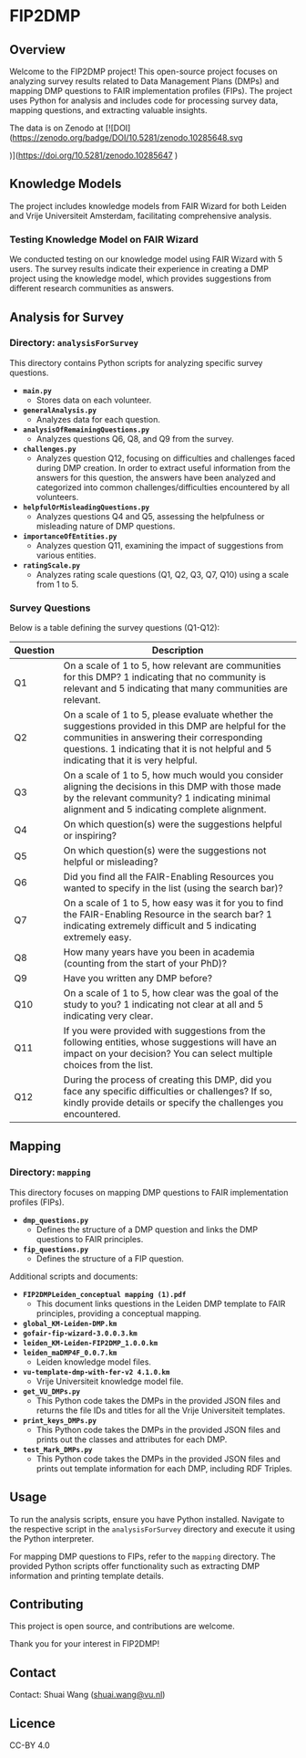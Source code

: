 # FIP2DMP

## Overview
Welcome to the FIP2DMP project! This open-source project focuses on analyzing survey results related to Data Management Plans (DMPs) and mapping DMP questions to FAIR implementation profiles (FIPs). The project uses Python for analysis and includes code for processing survey data, mapping questions, and extracting valuable insights.

The data is on Zenodo at [![DOI](https://zenodo.org/badge/DOI/10.5281/zenodo.10285648.svg

)](https://doi.org/10.5281/zenodo.10285647
)

## Knowledge Models
The project includes knowledge models from FAIR Wizard for both Leiden and Vrije Universiteit Amsterdam, facilitating comprehensive analysis.

### Testing Knowledge Model on FAIR Wizard
We conducted testing on our knowledge model using FAIR Wizard with 5 users. The survey results indicate their experience in creating a DMP project using the knowledge model, which provides suggestions from different research communities as answers.

## Analysis for Survey
### Directory: `analysisForSurvey`
This directory contains Python scripts for analyzing specific survey questions.

- **`main.py`**
  - Stores data on each volunteer.
- **`generalAnalysis.py`**
  - Analyzes data for each question.
- **`analysisOfRemainingQuestions.py`**
  - Analyzes questions Q6, Q8, and Q9 from the survey.
- **`challenges.py`**
  - Analyzes question Q12, focusing on difficulties and challenges faced during DMP creation. In order to extract useful information from the answers for this question, the answers have been analyzed and categorized into common challenges/difficulties encountered by all volunteers.
- **`helpfulOrMisleadingQuestions.py`**
  - Analyzes questions Q4 and Q5, assessing the helpfulness or misleading nature of DMP questions.
- **`importanceOfEntities.py`**
  - Analyzes question Q11, examining the impact of suggestions from various entities.
- **`ratingScale.py`**
  - Analyzes rating scale questions (Q1, Q2, Q3, Q7, Q10) using a scale from 1 to 5.

### Survey Questions
Below is a table defining the survey questions (Q1-Q12):

| Question | Description |
|----------|-------------|
| Q1       | On a scale of 1 to 5, how relevant are communities for this DMP? 1 indicating that no community is relevant and 5 indicating that many communities are relevant. |
| Q2       | On a scale of 1 to 5, please evaluate whether the suggestions provided in this DMP are helpful for the communities in answering their corresponding questions. 1 indicating that it is not helpful and 5 indicating that it is very helpful. |
| Q3       | On a scale of 1 to 5, how much would you consider aligning the decisions in this DMP with those made by the relevant community? 1 indicating minimal alignment and 5 indicating complete alignment. |
| Q4       | On which question(s) were the suggestions helpful or inspiring? |
| Q5       | On which question(s) were the suggestions not helpful or misleading? |
| Q6       | Did you find all the FAIR-Enabling Resources you wanted to specify in the list (using the search bar)? |
| Q7       | On a scale of 1 to 5, how easy was it for you to find the FAIR-Enabling Resource in the search bar? 1 indicating extremely difficult and 5 indicating extremely easy. |
| Q8       | How many years have you been in academia (counting from the start of your PhD)? |
| Q9       | Have you written any DMP before? |
| Q10      | On a scale of 1 to 5, how clear was the goal of the study to you? 1 indicating not clear at all and 5 indicating very clear. |
| Q11      | If you were provided with suggestions from the following entities, whose suggestions will have an impact on your decision? You can select multiple choices from the list. |
| Q12      | During the process of creating this DMP, did you face any specific difficulties or challenges? If so, kindly provide details or specify the challenges you encountered. |

## Mapping
### Directory: `mapping`
This directory focuses on mapping DMP questions to FAIR implementation profiles (FIPs).

- **`dmp_questions.py`**
  - Defines the structure of a DMP question and links the DMP questions to FAIR principles.
- **`fip_questions.py`**
  - Defines the structure of a FIP question.

Additional scripts and documents:
- **`FIP2DMPLeiden_conceptual mapping (1).pdf`**
  - This document links questions in the Leiden DMP template to FAIR principles, providing a conceptual mapping.
- **`global_KM-Leiden-DMP.km`**
- **`gofair-fip-wizard-3.0.0.3.km`**
- **`leiden_KM-Leiden-FIP2DMP_1.0.0.km`**
- **`leiden_maDMP4F_0.0.7.km`**
  - Leiden knowledge model files.
- **`vu-template-dmp-with-fer-v2 4.1.0.km`**
  - Vrije Universiteit knowledge model file.
- **`get_VU_DMPs.py`**
  - This Python code takes the DMPs in the provided JSON files and returns the file IDs and titles for all the Vrije Universiteit templates.
- **`print_keys_DMPs.py`**
  - This Python code takes the DMPs in the provided JSON files and prints out the classes and attributes for each DMP.
- **`test_Mark_DMPs.py`**
  - This Python code takes the DMPs in the provided JSON files and prints out template information for each DMP, including RDF Triples.

## Usage
To run the analysis scripts, ensure you have Python installed. Navigate to the respective script in the `analysisForSurvey` directory and execute it using the Python interpreter.

For mapping DMP questions to FIPs, refer to the `mapping` directory. The provided Python scripts offer functionality such as extracting DMP information and printing template details.

## Contributing
This project is open source, and contributions are welcome.

Thank you for your interest in FIP2DMP!

## Contact
Contact: Shuai Wang (shuai.wang@vu.nl)

## Licence
CC-BY 4.0

